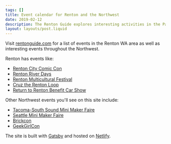```yaml
---
tags: []
title: Event calendar for Renton and the Northwest
date: 2019-02-12
description: The Renton Guide explores interesting activities in the Pacific Northwest, with a chewy Renton epicenter.
layout: layouts/post.liquid
---
```



Visit [rentonguide.com](https://www.rentonguide.com/) for a list of events in the Renton WA area as well as interesting events throughout the Northwest.

Renton has events like:

- [Renton City Comic Con](https://www.rentoncitycomiccon.com/)
- [Renton River Days](https://www.rentonriverdays.org/)
- [Renton Multicultural Festival](https://www.rentonwa.gov/city_hall/community_services/recreation_and_neighborhoods/events/multicultural_festival)
- [Cruz the Renton Loop](https://www.rentonreporter.com/life/cruz-the-loop-and-return-to-renton-benefit-car-show-set-for-july-6-7/)
- [Return to Renton Benefit Car Show](https://returntorenton.com/)

Other Northwest events you'll see on this site include:

- [Tacoma-South Sound Mini Maker Faire](https://tacomasouthsound.makerfaire.com/)
- [Seattle Mini Maker Faire](https://seattle.makerfaire.com/)
- [Brickcon](http://brickcon.org)
- [GeekGirlCon](https://geekgirlcon.com)

The site is built with [Gatsby](https://www.gatsbyjs.com/) and hosted on [Netlify](https://www.netlify.com/).
